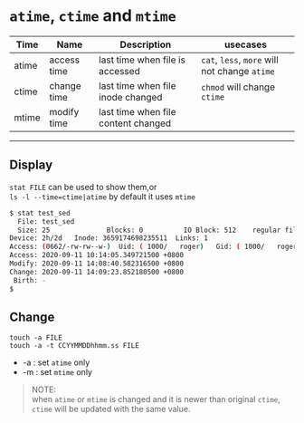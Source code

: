 # `atime`, `ctime` and `mtime`

Time | Name | Description | usecases
---|---|---|---
atime | access time | last time when file is accessed | `cat`, `less`, `more` will not change `atime`
ctime | change time | last time when file inode changed | `chmod` will change `ctime`
mtime | modify time | last time when file content changed | 

---

## Display
`stat FILE` can be used to show them,or  
`ls -l --time=ctime|atime` by default it uses `mtime`  
```bash
$ stat test_sed
  File: test_sed
  Size: 25              Blocks: 0          IO Block: 512    regular file
Device: 2h/2d   Inode: 3659174698235511  Links: 1
Access: (0662/-rw-rw--w-)  Uid: ( 1000/   roger)   Gid: ( 1000/   roger)
Access: 2020-09-11 10:14:05.349721500 +0800
Modify: 2020-09-11 14:08:40.582316500 +0800
Change: 2020-09-11 14:09:23.852180500 +0800
 Birth: -
$
```

## Change 
`touch -a FILE`  
`touch -a -t CCYYMMDDhhmm.ss FILE`  
* -a : set `atime` only
* -m : set `mtime` only
>NOTE:  
when `atime` or `mtime` is changed and it is newer than original `ctime`, `ctime` will be updated with the same value.